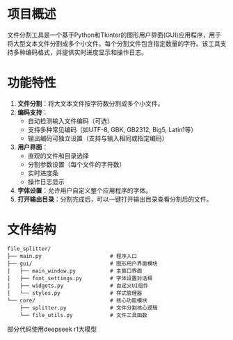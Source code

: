# 项目概述
文件分割工具是一个基于Python和Tkinter的图形用户界面(GUI)应用程序，用于将大型文本文件分割成多个小文件。每个分割文件包含指定数量的字符。该工具支持多种编码格式，并提供实时进度显示和操作日志。
# 功能特性
1. **文件分割**：将大文本文件按字符数分割成多个小文件。
2. **编码支持**：
   - 自动检测输入文件编码（可选）
   - 支持多种常见编码（如UTF-8, GBK, GB2312, Big5, Latin1等）
   - 输出编码可独立设置（支持与输入相同或指定编码）
3. **用户界面**：
   - 直观的文件和目录选择
   - 分割参数设置（每个文件的字符数）
   - 实时进度条
   - 操作日志显示
4. **字体设置**：允许用户自定义整个应用程序的字体。
5. **打开输出目录**：分割完成后，可以一键打开输出目录查看分割后的文件。
# 文件结构
```
file_splitter/
├── main.py                      # 程序入口
├── gui/                         # 图形用户界面模块
│   ├── main_window.py           # 主窗口界面
│   ├── font_settings.py         # 字体设置对话框
│   ├── widgets.py               # 自定义UI组件
│   └── styles.py                # 样式管理器
└── core/                        # 核心功能模块
    ├── splitter.py              # 文件分割核心逻辑
    └── file_utils.py            # 文件工具函数
```
部分代码使用deepseek r1大模型

